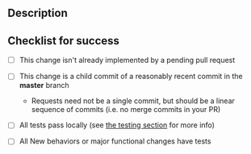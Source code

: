 
## Description

<!-- Briefly describe what this PR does, and why we need it -->

## Checklist for success

<!-- please complete this checklist before submitting -->

- [ ] This change isn't already implemented by a pending pull request
- [ ] This change is a child commit of a reasonably recent commit in the **master** branch 
    * Requests need not be a single commit, but should be a linear sequence of commits (i.e. no merge commits in your PR)
- [ ] All tests pass locally (see [the testing section](https://github.com/azure/platform-chaos-cli/blob/master/README.md#testing) for more info)
- [ ] All New behaviors or major functional changes have tests


<!-- Add any context here that you think is relevant. If you're hunting for specific feedback, this is the spot to ask for it! -->